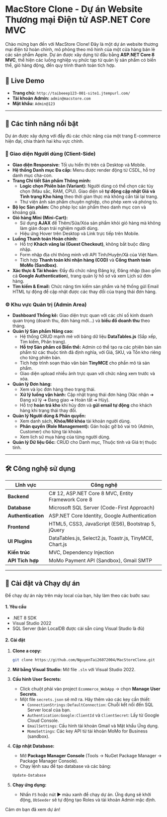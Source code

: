 # MacStore Clone - Dự án Website Thương mại Điện tử ASP.NET Core MVC

Chào mừng bạn đến với MacStore Clone! Đây là một dự án website thương mại điện tử hoàn chỉnh, mô phỏng theo mô hình của một cửa hàng bán lẻ các sản phẩm Apple. Dự án được xây dựng từ đầu bằng **ASP.NET Core 8 MVC**, thể hiện các luồng nghiệp vụ phức tạp từ quản lý sản phẩm có biến thể, giỏ hàng động, đến quy trình thanh toán tích hợp.

## 🚀 Live Demo
*   **Trang chủ:** `http://taibeeep123-001-site1.jtempurl.com/` 
*   **Tài khoản Admin:** `admin@macstore.com`
*   **Mật khẩu:** `Admin@123`

---
## 🌟 Các tính năng nổi bật

Dự án được xây dựng với đầy đủ các chức năng của một trang E-commerce hiện đại, chia thành hai khu vực chính.

### 👤 Giao diện Người dùng (Client-Side)
-   **Giao diện Responsive:** Tối ưu hiển thị trên cả Desktop và Mobile.
-   **Hệ thống Danh mục Đa cấp:** Menu được render động từ CSDL, hỗ trợ danh mục cha-con.
-   **Trang Chi tiết Sản phẩm Thông minh:**
    -   **Logic chọn Phiên bản (Variant):** Người dùng có thể chọn các tùy chọn (Màu sắc, RAM, CPU). Giao diện sẽ **tự động cập nhật Giá và Tình trạng Kho hàng** theo thời gian thực mà không cần tải lại trang.
    -   Thư viện ảnh sản phẩm chuyên nghiệp, cho phép xem và phóng to.
-   **Bộ lọc Sản phẩm:** Cho phép lọc sản phẩm theo danh mục con và khoảng giá.
-   **Giỏ hàng Mini (Mini-Cart):**
    -   Sử dụng **AJAX** để Thêm/Sửa/Xóa sản phẩm khỏi giỏ hàng mà không làm gián đoạn trải nghiệm người dùng.
    -   Hiệu ứng Hover trên Desktop và Link trực tiếp trên Mobile.
-   **Luồng Thanh toán Hoàn chỉnh:**
    -   Hỗ trợ **Khách vãng lai (Guest Checkout)**, không bắt buộc đăng nhập.
    -   Form nhập địa chỉ thông minh với API Tỉnh/Huyện/Xã của Việt Nam.
    -   Tích hợp **Thanh toán khi nhận hàng (COD)** và **Cổng thanh toán MoMo (Sandbox)**.
-   **Xác thực & Tài khoản:** Đầy đủ chức năng Đăng ký, Đăng nhập (bao gồm cả **Google Authentication**), trang quản lý hồ sơ và xem Lịch sử đơn hàng.
-   **Tìm kiếm & Email:** Chức năng tìm kiếm sản phẩm và hệ thống gửi Email HTML tự động để cập nhật được các thay đổi của trạng thái đơn hàng.

### ⚙️ Khu vực Quản trị (Admin Area)
-   **Dashboard Thống kê:** Giao diện trực quan với các chỉ số kinh doanh quan trọng (doanh thu, đơn hàng mới...) và **biểu đồ doanh thu** theo tháng.
-   **Quản lý Sản phẩm Nâng cao:**
    -   Hệ thống CRUD mạnh mẽ với bảng dữ liệu **DataTables.js** (Sắp xếp, Tìm kiếm, Phân trang).
    -   **Hỗ trợ Sản phẩm có Biến thể:** Admin có thể tạo ra các phiên bản sản phẩm từ các thuộc tính đã định nghĩa, với Giá, SKU, và Tồn kho riêng cho từng phiên bản.
    -   Tích hợp trình soạn thảo văn bản **TinyMCE** cho phần mô tả sản phẩm.
    -   Giao diện upload nhiều ảnh trực quan với chức năng xem trước và xóa.
-   **Quản lý Đơn hàng:**
    -   Xem và lọc đơn hàng theo trạng thái.
    -   **Xử lý luồng vận hành:** Cập nhật trạng thái đơn hàng (Xác nhận ➔ Đang xử lý ➔ Đang giao ➔ Hoàn tất ➔ Hủy).
    -   Hỗ trợ **hoàn trả kho** khi hủy đơn và **gửi email tự động** cho khách hàng khi trạng thái thay đổi.
-   **Quản lý Người dùng & Phân quyền:**
    -   Xem danh sách, **Khóa/Mở khóa** tài khoản người dùng.
    -   **Phân quyền (Role Management):** Gán hoặc gỡ bỏ vai trò (Admin, Customer) cho từng tài khoản.
    -   Xem lịch sử mua hàng của từng người dùng.
-   **Quản lý Dữ liệu Gốc:** CRUD cho Danh mục, Thuộc tính và Giá trị thuộc tính.

---
## 🛠️ Công nghệ sử dụng
| Lĩnh vực      | Công nghệ                                                |
| ------------- | -------------------------------------------------------- |
| **Backend**     | C# 12, ASP.NET Core 8 MVC, Entity Framework Core 8       |
| **Database**    | Microsoft SQL Server (Code-First Approach)               |
| **Authentication**| ASP.NET Core Identity, Google Authentication             |
| **Frontend**    | HTML5, CSS3, JavaScript (ES6), Bootstrap 5, jQuery       |
| **UI Plugins**  | DataTables.js, Select2.js, Toastr.js, TinyMCE, Chart.js |
| **Kiến trúc**  | MVC, Dependency Injection |
| **API Tích hợp**  | MoMo Payment API (Sandbox), Gmail SMTP                  |

---
## 🚀 Cài đặt và Chạy dự án
Để chạy dự án này trên máy local của bạn, hãy làm theo các bước sau:

#### 1. Yêu cầu
-   .NET 8 SDK
-   Visual Studio 2022
-   SQL Server (bản LocalDB được cài sẵn cùng Visual Studio là đủ)

#### 2. Cài đặt
1.  **Clone a copy:**
    ```bash
    git clone https://github.com/NguyenTai26072004/MacStoreClone.git
    ```
2.  **Mở bằng Visual Studio:**
    Mở file `.sln` với Visual Studio 2022.

3.  **Cấu hình User Secrets:**
    -   Click chuột phải vào project `Ecommerce_WebApp` -> chọn **Manage User Secrets**.
    -   Một file `secrets.json` sẽ mở ra. Hãy thêm vào các key cần thiết:
        -   `ConnectionStrings:DefaultConnection`: Chuỗi kết nối đến SQL Server local của bạn.
        -   `Authentication:Google:ClientId` và `ClientSecret`: Lấy từ Google Cloud Console.
        -   `EmailSettings`: Cấu hình tài khoản Gmail và Mật khẩu Ứng dụng.
        -   `MomoSettings`: Các key API từ tài khoản MoMo for Business (sandbox).
    
4.  **Cập nhật Database:**
    -   Mở **Package Manager Console** (Tools -> NuGet Package Manager -> Package Manager Console).
    -   Chạy lệnh sau để tạo database và các bảng:
    ```powershell
    Update-Database
    ```
5.  **Chạy ứng dụng:**
    -   Nhấn `F5` hoặc nút ▶️ màu xanh để chạy dự án. Ứng dụng sẽ khởi động, `DbSeeder` sẽ tự động tạo Roles và tài khoản Admin mặc định.

Cảm ơn bạn đã xem dự án!
